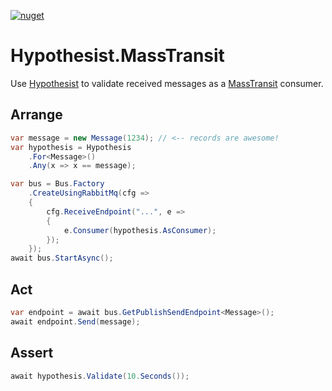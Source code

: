[![nuget](https://img.shields.io/nuget/v/Hypothesist.MassTransit.svg)](https://www.nuget.org/packages/Hypothesist.MassTransit/)

# Hypothesist.MassTransit

Use [Hypothesist](https://nuget.org/packages/hypothesist) to validate received messages as a [MassTransit](https://masstransit-project.com) consumer. 

## Arrange

```c#
var message = new Message(1234); // <-- records are awesome!
var hypothesis = Hypothesis
    .For<Message>()
    .Any(x => x == message);
```

```c#
var bus = Bus.Factory
    .CreateUsingRabbitMq(cfg =>
    {
        cfg.ReceiveEndpoint("...", e =>
        {
            e.Consumer(hypothesis.AsConsumer);
        });
    });
await bus.StartAsync();
```

## Act

```c#
var endpoint = await bus.GetPublishSendEndpoint<Message>();
await endpoint.Send(message);
```

## Assert

```c#
await hypothesis.Validate(10.Seconds());
```